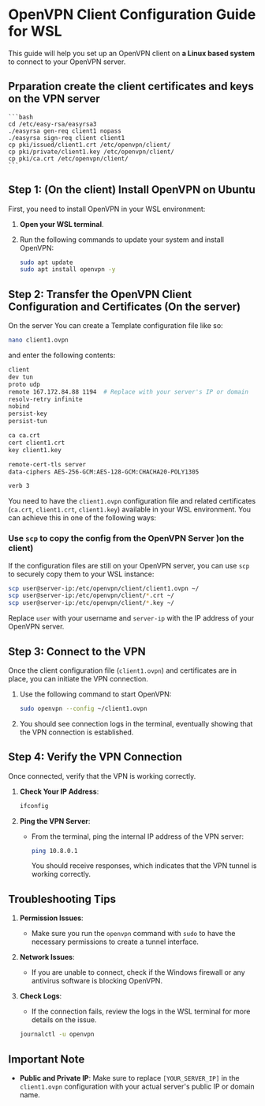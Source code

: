 # OpenVPN Client Configuration Guide for WSL

This guide will help you set up an OpenVPN client on **a Linux based system** to connect to your OpenVPN server.

## Prparation create the client certificates and keys on the VPN server

    ```bash
    cd /etc/easy-rsa/easyrsa3
    ./easyrsa gen-req client1 nopass
    ./easyrsa sign-req client client1
    cp pki/issued/client1.crt /etc/openvpn/client/
    cp pki/private/client1.key /etc/openvpn/client/
    cp pki/ca.crt /etc/openvpn/client/
    ```

## Step 1: (On the client) Install OpenVPN on Ubuntu

First, you need to install OpenVPN in your WSL environment:

1. **Open your WSL terminal**.
2. Run the following commands to update your system and install OpenVPN:

   ```bash
   sudo apt update
   sudo apt install openvpn -y
   ```

## Step 2: Transfer the OpenVPN Client Configuration and Certificates (On the server)

On the server You can create a Template configuration file like so:

```bash
nano client1.ovpn
```

and enter the following contents:

```bash
client
dev tun
proto udp
remote 167.172.84.88 1194  # Replace with your server's IP or domain
resolv-retry infinite
nobind
persist-key
persist-tun

ca ca.crt
cert client1.crt
key client1.key

remote-cert-tls server
data-ciphers AES-256-GCM:AES-128-GCM:CHACHA20-POLY1305

verb 3

```

You need to have the `client1.ovpn` configuration file and related certificates (`ca.crt`, `client1.crt`, `client1.key`) available in your WSL environment. You can achieve this in one of the following ways:

### Use `scp` to copy the config from the OpenVPN Server )on the client)

If the configuration files are still on your OpenVPN server, you can use `scp` to securely copy them to your WSL instance:

```bash
scp user@server-ip:/etc/openvpn/client/client1.ovpn ~/
scp user@server-ip:/etc/openvpn/client/*.crt ~/
scp user@server-ip:/etc/openvpn/client/*.key ~/
```

Replace `user` with your username and `server-ip` with the IP address of your OpenVPN server.

## Step 3: Connect to the VPN

Once the client configuration file (`client1.ovpn`) and certificates are in place, you can initiate the VPN connection.

1. Use the following command to start OpenVPN:

   ```bash
   sudo openvpn --config ~/client1.ovpn
   ```

2. You should see connection logs in the terminal, eventually showing that the VPN connection is established.

## Step 4: Verify the VPN Connection

Once connected, verify that the VPN is working correctly.

1. **Check Your IP Address**:
   ```bash
   ifconfig
   ```
2. **Ping the VPN Server**:

   - From the terminal, ping the internal IP address of the VPN server:
     ```bash
     ping 10.8.0.1
     ```
     You should receive responses, which indicates that the VPN tunnel is working correctly.

## Troubleshooting Tips

1. **Permission Issues**:

   - Make sure you run the `openvpn` command with `sudo` to have the necessary permissions to create a tunnel interface.

2. **Network Issues**:

   - If you are unable to connect, check if the Windows firewall or any antivirus software is blocking OpenVPN.

3. **Check Logs**:

   - If the connection fails, review the logs in the WSL terminal for more details on the issue.

   ```bash
   journalctl -u openvpn
   ```

## Important Note

- **Public and Private IP**: Make sure to replace `[YOUR_SERVER_IP]` in the `client1.ovpn` configuration with your actual server's public IP or domain name.
